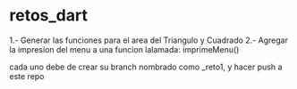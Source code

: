 # retos_dart
1.- Generar las funciones para el area del Triangulo y Cuadrado
2.- Agregar la impresion del menu a una funcion lalamada: imprimeMenu()

cada uno debe de crear su branch nombrado como <nombreusuario>_reto1, y hacer push a este repo
